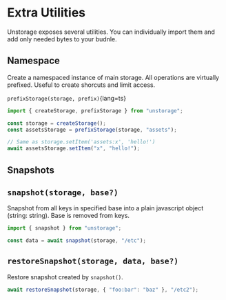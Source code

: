 # Extra Utilities

Unstorage exposes several utilities. You can individually import them and add only needed bytes to your budnle.

## Namespace

Create a namespaced instance of main storage. All operations are virtually prefixed. Useful to create shorcuts and limit access.

`prefixStorage(storage, prefix)`{lang=ts}

```ts
import { createStorage, prefixStorage } from "unstorage";

const storage = createStorage();
const assetsStorage = prefixStorage(storage, "assets");

// Same as storage.setItem('assets:x', 'hello!')
await assetsStorage.setItem("x", "hello!");
```

## Snapshots

## `snapshot(storage, base?)`

Snapshot from all keys in specified base into a plain javascript object (string: string). Base is removed from keys.

```js
import { snapshot } from "unstorage";

const data = await snapshot(storage, "/etc");
```

## `restoreSnapshot(storage, data, base?)`

Restore snapshot created by `snapshot()`.

```js
await restoreSnapshot(storage, { "foo:bar": "baz" }, "/etc2");
```
